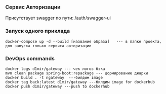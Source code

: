 <h3>Сервис Авторизации</h3>
<p>Присутствует swagger по пути: <span>/auth/swagger-ui</span></p>
<h3>Запуск одного приклада</h3>

```text
docker-compose up -d --build [название образа]   --- в папке проекта, для запуска только сервиса авторизации
```



<h3>DevOps commands</h3>

```text
docker logs d1mir/gateway --- чек логов бэка 
mvn clean package spring-boot:repackage --- формирование джарки
docker build . -t ngateway  ---билдим image 
docker tag back:latest d1mir/gateway ---билдим image for dockerhub
docker push d1mir/gateway ---push to dockerhub 
```